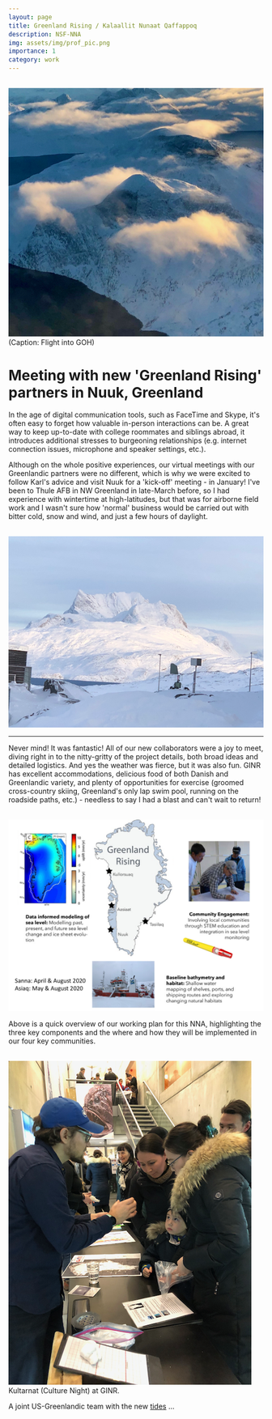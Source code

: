 ```yaml
---
layout: page
title: Greenland Rising / Kalaallit Nunaat Qaffappoq
description: NSF-NNA
img: assets/img/prof_pic.png
importance: 1
category: work
---
```


<br/><img src='/assets/img/Nuuk - 2010, January - 1 of 7.png'><br/>
(Caption: Flight into GOH)

Meeting with new 'Greenland Rising' partners in Nuuk, Greenland
======

In the age of digital communication tools, such as FaceTime and Skype, it's often easy to forget how valuable in-person interactions can be. A great way to keep up-to-date with college roommates and siblings abroad, it introduces additional stresses to burgeoning relationships (e.g. internet connection issues, microphone and speaker settings, etc.).

Although on the whole positive experiences, our virtual meetings with our Greenlandic partners were no different, which is why we were excited to follow Karl's advice and visit Nuuk for a 'kick-off' meeting - in January!  I've been to Thule AFB in NW Greenland in late-March before, so I had experience with wintertime at high-latitudes, but that was for airborne field work and I wasn't sure how 'normal' business would be carried out with bitter cold, snow and wind, and just a few hours of daylight.

<br/><img src='/assets/img/Nuuk - 2010, January - 5 of 7.png'><br/>

------

Never mind!  It was fantastic! All of our new collaborators were a joy to meet, diving right in to the nitty-gritty of the project details, both broad ideas and detailed logistics. And yes the weather was fierce, but it was also fun. GINR has excellent accommodations, delicious food of both Danish and Greenlandic variety, and plenty of opportunities for exercise (groomed cross-country skiing, Greenland's only lap swim pool, running on the roadside paths, etc.) - needless to say I had a blast and can't wait to return!

<br/><img src='/assets/img/NNA_workplan.png'><br/>

Above is a quick overview of our working plan for this NNA, highlighting the three key components and the where and how they will be implemented in our four key communities.

<br/><img src='/assets/img/Nuuk - 2010, January - 7 of 7.png'><br/>
Kultarnat (Culture Night) at GINR.

A joint US-Greenlandic team with the new [tides](https://www.nsf.gov/funding/pgm_summ.jsp?pims_id=505594 "NSF: NNA") ...